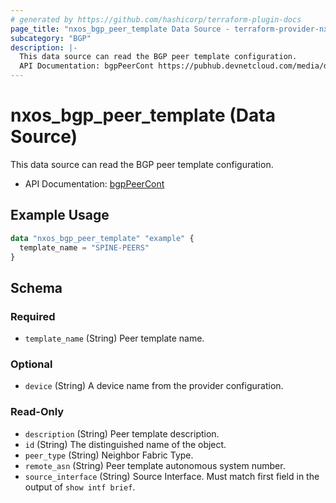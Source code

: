 ```yaml
---
# generated by https://github.com/hashicorp/terraform-plugin-docs
page_title: "nxos_bgp_peer_template Data Source - terraform-provider-nxos"
subcategory: "BGP"
description: |-
  This data source can read the BGP peer template configuration.
  API Documentation: bgpPeerCont https://pubhub.devnetcloud.com/media/dme-docs-10-2-2/docs/Routing%20and%20Forwarding/bgp:PeerCont/
---
```


# nxos_bgp_peer_template (Data Source)

This data source can read the BGP peer template configuration.

- API Documentation: [bgpPeerCont](https://pubhub.devnetcloud.com/media/dme-docs-10-2-2/docs/Routing%20and%20Forwarding/bgp:PeerCont/)

## Example Usage

```terraform
data "nxos_bgp_peer_template" "example" {
  template_name = "SPINE-PEERS"
}
```

<!-- schema generated by tfplugindocs -->
## Schema

### Required

- `template_name` (String) Peer template name.

### Optional

- `device` (String) A device name from the provider configuration.

### Read-Only

- `description` (String) Peer template description.
- `id` (String) The distinguished name of the object.
- `peer_type` (String) Neighbor Fabric Type.
- `remote_asn` (String) Peer template autonomous system number.
- `source_interface` (String) Source Interface. Must match first field in the output of `show intf brief`.



